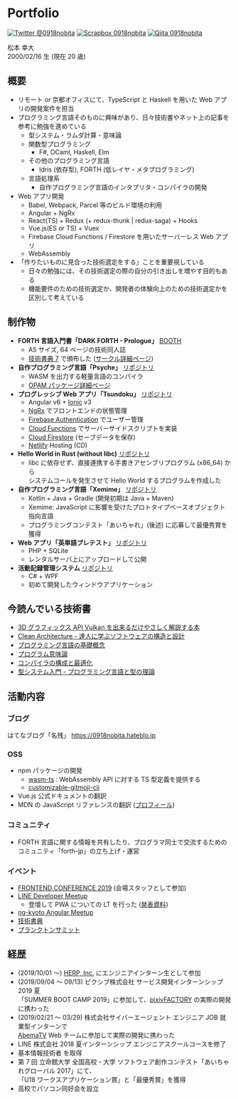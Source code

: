 # Portfolio

[![Twitter @0918nobita](https://img.shields.io/badge/Twitter-%400918nobita-blue.svg?style=flat-square&logo=twitter)](https://twitter.com/0918nobita) [![Scrapbox 0918nobita](https://img.shields.io/badge/Scrapbox-0918nobita-3CAC86?style=flat-square)](https://scrapbox.io/0918nobita/) [![Qiita 0918nobita](https://img.shields.io/badge/Qiita-0918nobita-brightgreen.svg?style=flat-square)](https://qiita.com/0918nobita)

松本 幸大  
2000/02/16 生 (現在 20 歳)

## 概要

- リモート or 京都オフィスにて、TypeScript と Haskell を用いた Web アプリの開発案件を担当
- プログラミング言語そのものに興味があり、日々技術書やネット上の記事を参考に勉強を進めている
  - 型システム・ラムダ計算・意味論
  - 関数型プログラミング
    - F#, OCaml, Haskell, Elm
  - その他のプログラミング言語
    - Idris (依存型), FORTH (低レイヤ・メタプログラミング)
  - 言語処理系
    - 自作プログラミング言語のインタプリタ・コンパイラの開発
- Web アプリ開発
  - Babel, Webpack, Parcel 等のビルド環境の利用
  - Angular + NgRx
  - React(TS) + Redux (+ redux-thunk | redux-saga) + Hooks
  - Vue.js(ES or TS) + Vuex
  - Firebase Cloud Functions / Firestore を用いたサーバーレス Web アプリ
  - WebAssembly
- 「作りたいものに見合った技術選定をする」ことを重要視している
  - 日々の勉強には、その技術選定の際の自分の引き出しを増やす目的もある
  - 機能要件のための技術選定か、開発者の体験向上のための技術選定かを区別して考えている

## 制作物

- **FORTH 言語入門書「DARK FORTH - Prologue」** [BOOTH](https://t.co/P311mCRU0U)
  - A5 サイズ, 64 ページの技術同人誌
  - [技術書典 7](https://techbookfest.org/event/tbf07) で頒布した ([サークル詳細ページ](https://techbookfest.org/event/tbf07/circle/5638538418716672))
- **自作プログラミング言語「Psyche」** [リポジトリ](https://github.com/0918nobita/psyche)
  - WASM を出力する軽量言語のコンパイラ
  - [OPAM パッケージ詳細ページ](https://opam.ocaml.org/packages/psyche/)
- **プログレッシブ Web アプリ「Tsundoku」** [リポジトリ](https://github.com/0918nobita/Tsundoku)
  - Angular v6 + [Ionic](https://ionicframework.com/) v3
  - [NgRx](https://ngrx.io/) でフロントエンドの状態管理
  - [Firebase Authentication](https://firebase.google.com/docs/auth/?hl=ja) でユーザー管理
  - [Cloud Functions](https://firebase.google.com/docs/functions/?hl=ja) でサーバーサイドスクリプトを実装
  - [Cloud Firestore](https://firebase.google.com/docs/firestore/?hl=ja) (セーブデータを保存)
  - [Netlify](https://www.netlify.com/) Hosting (CD)
- **Hello World in Rust (without libc)** [リポジトリ](https://github.com/0918nobita/low-level-helloworld)
  - libc に依存せず、直接連携する手書きアセンブリプログラム (x86_64) から<br>システムコールを発生させて Hello World するプログラムを作成した
- **自作プログラミング言語「Xemime」** [リポジトリ](https://github.com/xemime-lang/xemime)
  - Kotlin + Java + Gradle (開発初期は Java + Maven)
  - Xemime: JavaScript に影響を受けたプロトタイプベースオブジェクト指向言語
  - プログラミングコンテスト「あいちゃれ」(後述) に応募して最優秀賞を獲得
- **Web アプリ「英単語プレテスト」** [リポジトリ](https://github.com/0918nobita/eitango_pretest)
  - PHP + SQLite
  - レンタルサーバ上にアップロードして公開
- **活動記録管理システム** [リポジトリ](https://github.com/0918nobita/Activity-Recording-System)
  - C# + WPF
  - 初めて開発したウィンドウアプリケーション


## 今読んでいる技術書

- [3D グラフィックス API Vulkan を出来るだけやさしく解説する本](https://fadis.booth.pm/items/1562222)
- [Clean Architecture - 達人に学ぶソフトウェアの構造と設計](https://www.amazon.co.jp/Clean-Architecture-%E9%81%94%E4%BA%BA%E3%81%AB%E5%AD%A6%E3%81%B6%E3%82%BD%E3%83%95%E3%83%88%E3%82%A6%E3%82%A7%E3%82%A2%E3%81%AE%E6%A7%8B%E9%80%A0%E3%81%A8%E8%A8%AD%E8%A8%88-Robert-C-Martin/dp/4048930656/ref=sr_1_1?ie=UTF8&qid=1548211522&sr=8-1&keywords=clean+architecture)
- [プログラミング言語の基礎概念](https://www.amazon.co.jp/%E3%83%97%E3%83%AD%E3%82%B0%E3%83%A9%E3%83%9F%E3%83%B3%E3%82%B0%E8%A8%80%E8%AA%9E%E3%81%AE%E5%9F%BA%E7%A4%8E%E6%A6%82%E5%BF%B5-%E3%83%A9%E3%82%A4%E3%83%96%E3%83%A9%E3%83%AA%E6%83%85%E5%A0%B1%E5%AD%A6%E3%82%B3%E3%82%A2%E3%83%BB%E3%83%86%E3%82%AD%E3%82%B9%E3%83%88-%E4%BA%94%E5%8D%81%E5%B5%90-%E6%B7%B3/dp/4781912850/ref=sr_1_1?s=books&ie=UTF8&qid=1548211698&sr=1-1&keywords=%E3%83%97%E3%83%AD%E3%82%B0%E3%83%A9%E3%83%9F%E3%83%B3%E3%82%B0%E8%A8%80%E8%AA%9E%E3%81%AE%E5%9F%BA%E7%A4%8E%E6%A6%82%E5%BF%B5)
- [プログラム意味論](https://www.amazon.co.jp/%E3%83%97%E3%83%AD%E3%82%B0%E3%83%A9%E3%83%A0%E6%84%8F%E5%91%B3%E8%AB%96-%E6%83%85%E5%A0%B1%E6%95%B0%E5%AD%A6%E8%AC%9B%E5%BA%A7-%E6%A8%AA%E5%86%85-%E5%AF%9B%E6%96%87/dp/4320026578)
- [コンパイラの構成と最適化](https://www.amazon.co.jp/%E3%82%B3%E3%83%B3%E3%83%91%E3%82%A4%E3%83%A9%E3%81%AE%E6%A7%8B%E6%88%90%E3%81%A8%E6%9C%80%E9%81%A9%E5%8C%96-%E4%B8%AD%E7%94%B0-%E8%82%B2%E7%94%B7/dp/4254121776/ref=sr_1_3?__mk_ja_JP=%E3%82%AB%E3%82%BF%E3%82%AB%E3%83%8A&keywords=%E3%82%B3%E3%83%B3%E3%83%91%E3%82%A4%E3%83%A9%E3%81%AE%E6%A7%8B%E6%88%90%E3%81%A8&qid=1561218844&s=books&sr=1-3)
- [型システム入門 - プログラミング言語と型の理論](https://www.amazon.co.jp/%E5%9E%8B%E3%82%B7%E3%82%B9%E3%83%86%E3%83%A0%E5%85%A5%E9%96%80-%E2%88%92%E3%83%97%E3%83%AD%E3%82%B0%E3%83%A9%E3%83%9F%E3%83%B3%E3%82%B0%E8%A8%80%E8%AA%9E%E3%81%A8%E5%9E%8B%E3%81%AE%E7%90%86%E8%AB%96%E2%88%92-Benjamin-C-Pierce/dp/4274069117/ref=sr_1_cc_1?s=aps&ie=UTF8&qid=1548211658&sr=1-1-catcorr&keywords=%E5%9E%8B%E3%82%B7%E3%82%B9%E3%83%86%E3%83%A0%E5%85%A5%E9%96%80)

## 活動内容

### ブログ

はてなブログ「名残」 https://0918nobita.hateblo.jp

### OSS

- npm パッケージの開発
  - [wasm-ts](https://github.com/0918nobita/wasm-ts) : WebAssembly API に対する TS 型定義を提供する
  - [customizable-gitmoji-cli](https://github.com/SnO2WMaN/customizable-gitmoji-cli)
- Vue.js 公式ドキュメントの翻訳
- MDN の JavaScript リファレンスの翻訳 ([プロフィール](https://developer.mozilla.org/ja/profiles/0918nobita))

### コミュニティ

- FORTH 言語に関する情報を共有したり、プログラマ同士で交流するためのコミュニティ「forth-jp」の立ち上げ・運営

### イベント

- [FRONTEND CONFERENCE 2019](https://2019.kfug.jp/) (会場スタッフとして参加)
- [LINE Developer Meetup](https://line.connpass.com/)
  - 登壇して PWA についての LT を行った ([発表資料](https://speakerdeck.com/0918nobita/firebasewoshi-tutezuo-rupwa-line-developer-meetup-number-43))
- [ng-kyoto Angular Meetup](http://ng-kyoto.github.io/)
- [技術書典](https://techbookfest.org/)
- [プランクトンサミット](https://plankton-summit.github.io/)

## 経歴

- (2019/10/01 〜) [HERP, Inc.](https://herp.co.jp/) にエンジニアインターン生として参加
- (2019/09/04 ～ 09/13) ピクシブ株式会社 サービス開発インターンシップ 2019 夏<br>「SUMMER BOOT CAMP 2019」に参加して、[pixivFACTORY](https://factory.pixiv.net/) の実際の開発に携わった
- (2019/02/21 〜 03/29) 株式会社サイバーエージェント エンジニア JOB 就業型インターンで<br>[AbemaTV](https://abema.tv/) Web チームに参加して実際の開発に携わった
- LINE 株式会社 2018 夏インターンシップ エンジニアスクールコースを修了
- 基本情報技術者 を取得
- 第 7 回 立命館大学 全国高校・大学 ソフトウェア創作コンテスト「あいちゃれグローバル 2017」にて、  
  「U18 ワークスアプリケーション賞」と「最優秀賞」を獲得
- 高校でパソコン同好会を設立

